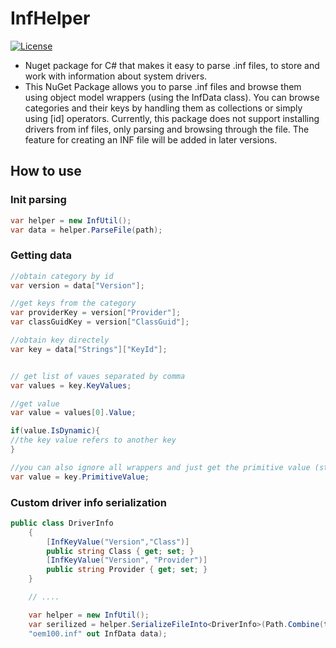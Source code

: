 # InfHelper
[![License](https://img.shields.io/badge/License-Apache%202.0-blue.svg)](https://opensource.org/licenses/Apache-2.0)

* Nuget package for C# that makes it easy to parse .inf files, to store and work with information about system drivers.
* This NuGet Package allows you to parse .inf files and browse them using object model wrappers (using the InfData class). You can browse categories and their keys by handling them as collections or simply using [id] operators. Currently, this package does not support installing drivers from inf files, only parsing and browsing through the file.  The feature for creating an INF file will be added in later versions.

## How to use
### Init parsing
```cs
var helper = new InfUtil();
var data = helper.ParseFile(path);
```
### Getting data
```cs
//obtain category by id
var version = data["Version"];

//get keys from the category
var providerKey = version["Provider"];
var classGuidKey = version["ClassGuid"];

//obtain key directely
var key = data["Strings"]["KeyId"];


// get list of vaues separated by comma
var values = key.KeyValues;

//get value
var value = values[0].Value;

if(value.IsDynamic){
//the key value refers to another key
}

//you can also ignore all wrappers and just get the primitive value (string)
var value = key.PrimitiveValue;
```

### Custom driver info serialization
```cs
public class DriverInfo
    {
        [InfKeyValue("Version","Class")]
        public string Class { get; set; }
        [InfKeyValue("Version", "Provider")]
        public string Provider { get; set; }
    }

    // ....

    var helper = new InfUtil();
    var serilized = helper.SerializeFileInto<DriverInfo>(Path.Combine(testFolder, 
    "oem100.inf" out InfData data);
```
